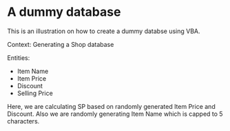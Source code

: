 # A dummy database 

This is an illustration on how to create a dummy databse using VBA.

Context: Generating a Shop database

Entities:

- Item Name
- Item Price
- Discount
- Selling Price 

Here, we are calculating SP based on randomly generated Item Price and Discount. Also we are randomly generating Item Name which is capped to 5 characters. 
